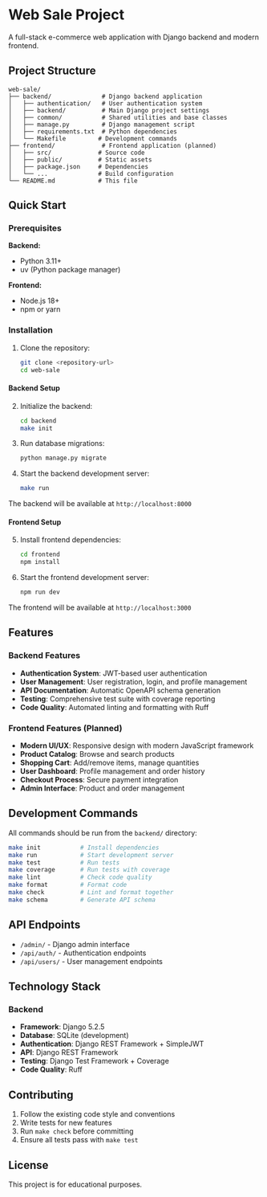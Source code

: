 # Web Sale Project

A full-stack e-commerce web application with Django backend and modern frontend.

## Project Structure

```
web-sale/
├── backend/              # Django backend application
│   ├── authentication/   # User authentication system
│   ├── backend/          # Main Django project settings
│   ├── common/           # Shared utilities and base classes
│   ├── manage.py         # Django management script
│   ├── requirements.txt  # Python dependencies
│   └── Makefile         # Development commands
├── frontend/             # Frontend application (planned)
│   ├── src/             # Source code
│   ├── public/          # Static assets
│   ├── package.json     # Dependencies
│   └── ...              # Build configuration
└── README.md            # This file
```

## Quick Start

### Prerequisites

**Backend:**
- Python 3.11+
- uv (Python package manager)

**Frontend:**
- Node.js 18+
- npm or yarn

### Installation

1. Clone the repository:
   ```bash
   git clone <repository-url>
   cd web-sale
   ```

#### Backend Setup

2. Initialize the backend:
   ```bash
   cd backend
   make init
   ```

3. Run database migrations:
   ```bash
   python manage.py migrate
   ```

4. Start the backend development server:
   ```bash
   make run
   ```

The backend will be available at `http://localhost:8000`

#### Frontend Setup

5. Install frontend dependencies:
   ```bash
   cd frontend
   npm install
   ```

6. Start the frontend development server:
   ```bash
   npm run dev
   ```

The frontend will be available at `http://localhost:3000`

## Features

### Backend Features

- **Authentication System**: JWT-based user authentication
- **User Management**: User registration, login, and profile management
- **API Documentation**: Automatic OpenAPI schema generation
- **Testing**: Comprehensive test suite with coverage reporting
- **Code Quality**: Automated linting and formatting with Ruff

### Frontend Features (Planned)

- **Modern UI/UX**: Responsive design with modern JavaScript framework
- **Product Catalog**: Browse and search products
- **Shopping Cart**: Add/remove items, manage quantities
- **User Dashboard**: Profile management and order history
- **Checkout Process**: Secure payment integration
- **Admin Interface**: Product and order management

## Development Commands

All commands should be run from the `backend/` directory:

```bash
make init           # Install dependencies
make run            # Start development server
make test           # Run tests
make coverage       # Run tests with coverage
make lint           # Check code quality
make format         # Format code
make check          # Lint and format together
make schema         # Generate API schema
```

## API Endpoints

- `/admin/` - Django admin interface
- `/api/auth/` - Authentication endpoints
- `/api/users/` - User management endpoints

## Technology Stack

### Backend
- **Framework**: Django 5.2.5
- **Database**: SQLite (development)
- **Authentication**: Django REST Framework + SimpleJWT
- **API**: Django REST Framework
- **Testing**: Django Test Framework + Coverage
- **Code Quality**: Ruff

## Contributing

1. Follow the existing code style and conventions
2. Write tests for new features
3. Run `make check` before committing
4. Ensure all tests pass with `make test`

## License

This project is for educational purposes.